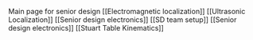 Main page for senior design
[[Electromagnetic localization]]
[[Ultrasonic Localization]]
[[Senior design electronics]]
[[SD team setup]]
[[Senior design electronics]]
[[Stuart Table Kinematics]]